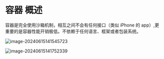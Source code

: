# 容器 概述

容器是完全使用沙箱机制，相互之间不会有任何接口（类似 iPhone 的 app）,更重要的是容器性能开销极低。不依赖于任何语言、框架或者包装系统。

![image-20240615141545723](https://cdn.jsdelivr.net/gh/letengzz/tc2/img202406151415423.png)

![image-20240615141752339](https://cdn.jsdelivr.net/gh/letengzz/tc2/img202406151417072.png)